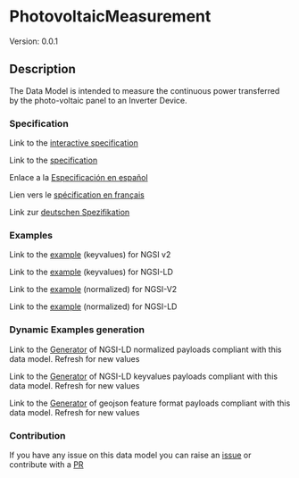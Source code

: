 # PhotovoltaicMeasurement
Version: 0.0.1

## Description 

The Data Model is intended to measure the continuous power transferred by the photo-voltaic panel to an Inverter Device.
### Specification

Link to the [interactive specification](https://swagger.lab.fiware.org/?url=https://raw.githubusercontent.com/smart-data-models/dataModel.GreenEnergy/master/PhotovoltaicMeasurement/swagger.yaml)

Link to the [specification](https://github.com/smart-data-models/dataModel.GreenEnergy/blob/master/PhotovoltaicMeasurement/doc/spec.md)

Enlace a la [Especificación en español](https://github.com/smart-data-models/dataModel.GreenEnergy/blob/master/PhotovoltaicMeasurement/doc/spec_ES.md)

Lien vers le [spécification en français](https://github.com/smart-data-models/dataModel.GreenEnergy/blob/master/PhotovoltaicMeasurement/doc/spec_FR.md)

Link zur [deutschen Spezifikation](https://github.com/smart-data-models/dataModel.GreenEnergy/blob/master/PhotovoltaicMeasurement/doc/spec_DE.md)
### Examples

Link to the [example](https://github.com/smart-data-models/dataModel.GreenEnergy/blob/master/PhotovoltaicMeasurement/examples/example.json) (keyvalues) for NGSI v2

Link to the [example](https://github.com/smart-data-models/dataModel.GreenEnergy/blob/master/PhotovoltaicMeasurement/examples/example.jsonld) (keyvalues) for NGSI-LD

Link to the [example](https://github.com/smart-data-models/dataModel.GreenEnergy/blob/master/PhotovoltaicMeasurement/examples/example-normalized.json) (normalized) for NGSI-V2

Link to the [example](https://github.com/smart-data-models/dataModel.GreenEnergy/blob/master/PhotovoltaicMeasurement/examples/example-normalized.jsonld) (normalized) for NGSI-LD
### Dynamic Examples generation

Link to the [Generator](https://smartdatamodels.org/extra/ngsi-ld_generator.php?schemaUrl=https://raw.githubusercontent.com/smart-data-models/dataModel.GreenEnergy/master/PhotovoltaicMeasurement/schema.json&email=info@smartdatamodels.org) of NGSI-LD normalized payloads compliant with this data model. Refresh for new values

Link to the [Generator](https://smartdatamodels.org/extra/ngsi-ld_generator_keyvalues.php?schemaUrl=https://raw.githubusercontent.com/smart-data-models/dataModel.GreenEnergy/master/PhotovoltaicMeasurement/schema.json&email=info@smartdatamodels.org) of NGSI-LD keyvalues payloads compliant with this data model. Refresh for new values

Link to the [Generator](https://smartdatamodels.org/extra/geojson_features_generator_v1.0.php?schemaUrl=https://raw.githubusercontent.com/smart-data-models/dataModel.GreenEnergy/master/PhotovoltaicMeasurement/schema.json&email=info@smartdatamodels.org) of geojson feature format payloads compliant with this data model. Refresh for new values
### Contribution

 If you have any issue on this data model you can raise an [issue](https://github.com/smart-data-models/dataModel.GreenEnergy/issues)  or contribute with a [PR](https://github.com/smart-data-models/dataModel.GreenEnergy/pulls)